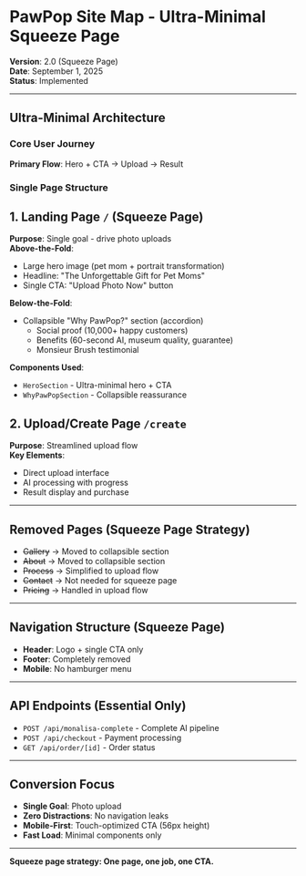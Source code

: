 # PawPop Site Map - Ultra-Minimal Squeeze Page

**Version**: 2.0 (Squeeze Page)  
**Date**: September 1, 2025  
**Status**: Implemented  

---

## Ultra-Minimal Architecture

### Core User Journey
**Primary Flow**: Hero + CTA → Upload → Result

### Single Page Structure

## 1. **Landing Page** `/` (Squeeze Page)
**Purpose**: Single goal - drive photo uploads  
**Above-the-Fold**:
- Large hero image (pet mom + portrait transformation)
- Headline: "The Unforgettable Gift for Pet Moms"
- Single CTA: "Upload Photo Now" button

**Below-the-Fold**:
- Collapsible "Why PawPop?" section (accordion)
  - Social proof (10,000+ happy customers)
  - Benefits (60-second AI, museum quality, guarantee)
  - Monsieur Brush testimonial

**Components Used**:
- `HeroSection` - Ultra-minimal hero + CTA
- `WhyPawPopSection` - Collapsible reassurance

## 2. **Upload/Create Page** `/create`
**Purpose**: Streamlined upload flow  
**Key Elements**:
- Direct upload interface
- AI processing with progress
- Result display and purchase

---

## Removed Pages (Squeeze Page Strategy)
- ~~Gallery~~ → Moved to collapsible section
- ~~About~~ → Moved to collapsible section  
- ~~Process~~ → Simplified to upload flow
- ~~Contact~~ → Not needed for squeeze page
- ~~Pricing~~ → Handled in upload flow

---

## Navigation Structure (Squeeze Page)
- **Header**: Logo + single CTA only
- **Footer**: Completely removed
- **Mobile**: No hamburger menu

---

## API Endpoints (Essential Only)
- `POST /api/monalisa-complete` - Complete AI pipeline
- `POST /api/checkout` - Payment processing
- `GET /api/order/[id]` - Order status

---

## Conversion Focus
- **Single Goal**: Photo upload
- **Zero Distractions**: No navigation leaks
- **Mobile-First**: Touch-optimized CTA (56px height)
- **Fast Load**: Minimal components only

---

**Squeeze page strategy: One page, one job, one CTA.**
